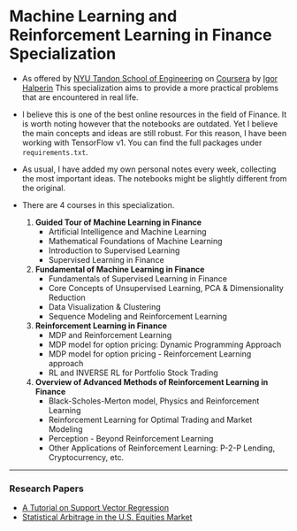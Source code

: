 
# Machine Learning and Reinforcement Learning in Finance Specialization


* As offered by [NYU Tandon School of Engineering](https://engineering.nyu.edu/) on 
[Coursera](https://www.coursera.org/specializations/machine-learning-reinforcement-finance)
by [Igor Halperin](https://scholar.google.com/citations?user=-zRu4foAAAAJ&hl=en&oi=ao)
This specialization aims to provide a more practical problems that are encountered in real life.


* I believe this is one of the best online resources in the field of Finance. 
It is worth noting however that the notebooks are outdated. 
Yet I believe the main concepts and ideas are still robust.
For this reason,
I have been working with TensorFlow v1. You can find the full packages under
`requirements.txt`.

* As usual, I have added my own personal notes every week, collecting 
the most important ideas. The notebooks might be slightly different from the original.
  

* There are 4 courses in this specialization.
   1. **Guided Tour of Machine Learning in Finance**
       * Artificial Intelligence and Machine Learning
       * Mathematical Foundations of Machine Learning
       * Introduction to Supervised Learning
       * Supervised Learning in Finance   
   2. **Fundamental of Machine Learning in Finance**
       * Fundamentals of Supervised Learning in Finance
       * Core Concepts of Unsupervised Learning, PCA & Dimensionality Reduction
       * Data Visualization & Clustering
       * Sequence Modeling and Reinforcement Learning
   3. **Reinforcement Learning in Finance**
       * MDP and Reinforcement Learning
       * MDP model for option pricing: Dynamic Programming Approach
       * MDP model for option pricing - Reinforcement Learning approach
       * RL and INVERSE RL for Portfolio Stock Trading
   4. **Overview of Advanced Methods of Reinforcement Learning in Finance**
       * Black-Scholes-Merton model, Physics and Reinforcement Learning
       * Reinforcement Learning for Optimal Trading and Market Modeling
       * Perception - Beyond Reinforcement Learning
       * Other Applications of Reinforcement Learning: P-2-P Lending, Cryptocurrency, etc.
   

-------

### Research Papers

* [A Tutorial on Support Vector Regression](https://alex.smola.org/papers/2003/SmoSch03b.pdf)
* [Statistical Arbitrage in the U.S. Equities Market](https://www.math.nyu.edu/~avellane/AvellanedaLeeStatArb20090616.pdf)


